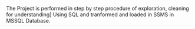 The Project is performed in step by step procedure of exploration, cleaning for understanding]
Using SQL and tranformed and loaded in SSMS in MSSQL Database. 
